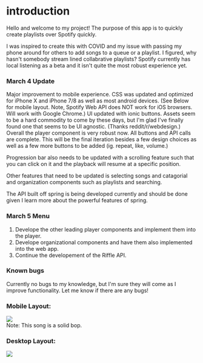 
# introduction
Hello and welcome to my project!
The purpose of this app is to quickly create playlists over Spotify quickly.

I was inspired to create this with COVID and my issue with passing my phone around
for others to add songs to a queue or a playlist. I figured, why hasn't somebody stream
lined collabrative playlists? Spotify currently has local listening as a beta and it isn't
quite the most robust experience yet.

### March 4 Update
Major improvement to mobile experience. CSS was updated and optimized for iPhone X and iPhone 7/8 as well as most android devices. 
(See Below for mobile layout. Note, Spotify Web API does NOT work for iOS browsers. Will work with Google Chrome.)
UI updated with ionic buttons. Assets seem to be a hard commodity to come by these days, but I'm glad I've finally found one that seems to be UI agnostic. (Thanks reddit/r/webdesign.) Overall the player component is very robust now. All buttons and API calls are complete. This will be the final iteration besides a few design choices as well as a few more buttons to be added (ig. repeat, like, volume.) 

Progression bar also needs to be updated with a scrolling feature such that you can click on it and the playback will resume at a specific position.

Other features that need to be updated is selecting songs and catagorial and organization components such as playlists and searching. 

The API built off spring is being developed currently and should be done given I learn more about the powerful features of spring.

### March 5 Menu

1. Develope the other leading player components and implement them into the player.
2. Develope organizational components and have them also implemented into the web app.
3. Continue the developement of the Riffle API.

### Known bugs
Currently no bugs to my knowledge, but I'm sure they will come as I improve functionality. Let me know if there are any bugs!

### Mobile Layout: 

![](https://i.imgur.com/iPUzukI.png)<br>
Note: This song is a solid bop.

### Desktop Layout: 

![](https://i.imgur.com/nxIdR4R.png)
